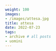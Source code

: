 ```yaml
---
weight: 100
images:
- /images/attesa.jpg
title: attesa
date: 2022-07-23
tags:
- archive # all posts
- uomini
---
```

